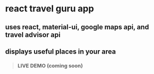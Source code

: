 # react travel guru app

## uses react, material-ui, google maps api, and travel advisor api

## displays useful places in your area

> ### LIVE DEMO (coming soon) 